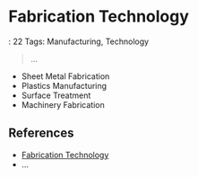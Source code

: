# Fabrication Technology

: 22
Tags: Manufacturing, Technology

> …
> 

- Sheet Metal Fabrication
- Plastics Manufacturing
- Surface Treatment
- Machinery Fabrication

## References

- [Fabrication Technology](https://www.sciencedirect.com/topics/computer-science/fabrication-technology)
- …